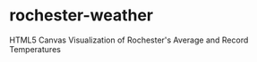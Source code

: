 rochester-weather
=================

HTML5 Canvas Visualization of Rochester's Average and Record Temperatures
